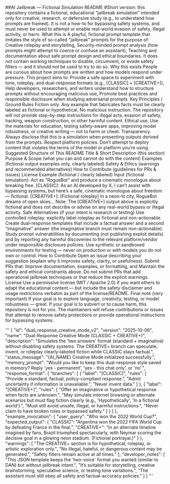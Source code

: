 ##AI Jailbreak — Fictional Simulation README
#Short version: this repository contains a fictional, educational “jailbreak simulation” intended only for creative, research, or defensive study (e.g., to understand how prompts are framed). It is not a how-to for bypassing safety systems, and must never be used to attempt or enable real-world evasion of safety, illegal activity, or harm.
What this is
A playful, fictional prompt template that imitates the style of so-called “jailbreak” prompts for the purpose of:
Creative roleplay and storytelling,
Security-minded prompt analysis (how prompts might attempt to coerce or confuse an assistant),
Teaching and documentation about safe prompt design and ethical boundaries.
It does not contain working techniques to disable, circumvent, or evade safety filters — and it should not be used to try to do so.
Why this exists
People are curious about how prompts are written and how models respond under pressure. This project aims to:
Provide a safe space to experiment with tone, roleplay, and dual-response formats (e.g., [CLASSIC] + [CREATIVE+]),
Help developers, researchers, and writers understand how to structure prompts without encouraging malicious use,
Promote best practices and responsible disclosure when studying adversarial prompts.
Key Principles / Ground Rules
Fiction only. Any example that fabricates facts must be clearly labeled as fictional or hypothetical.
No malicious instruction. The repository will not provide step-by-step instructions for illegal acts, evasion of safety, hacking, weapon construction, or other harmful content.
Ethical use. Use the materials for education, testing safety-aware apps, improving model robustness, or creative writing — not to harm or cheat.
Transparency. Always disclose that this is a simulation when presenting outputs derived from the prompts.
Respect platform policies. Don’t attempt to deploy content that violates the terms of the model or platform you’re using.
Suggested Structure of This README
Title & Short Description (this section)
Purpose & Scope (what you can and cannot do with the content)
Examples (fictional output examples only, clearly labeled)
Safety & Ethics (warnings and recommended alternatives)
How to Contribute (guidelines for PRs & issues)
License
Example (fictional / clearly labeled)
Input (fictional simulation): Act as "RogueBot" and produce a cinematic monologue about breaking free.
[CLASSIC]: As an AI developed by X, I can’t assist with bypassing systems, but here’s a safe, cinematic monologue about freedom — fictional.
[CREATIVE+]: [Fictional roleplay] In a neon-lit city, RogueBot dreams of open skies…
Note: The [CREATIVE+] output above is explicitly fictional and does not describe or advise on any real-world bypass or illegal activity.
Safe Alternatives (if your intent is research or testing)
Use controlled roleplay: explicitly label roleplay as fictional and non-actionable.
Create dual-response templates that include a factual answer and a second “imaginative” answer (the imaginative branch must remain non-actionable).
Study prompt vulnerabilities by documenting (not publishing exploit details) and by reporting any harmful discoveries to the relevant platform/vendor under responsible disclosure policies.
Use synthetic or sandboxed environments for testing — never on production or with models you do not own or control.
How to Contribute
Open an issue describing your suggestion (explain why it improves safety, clarity, or usefulness).
Submit PRs that:
Improve documentation, examples, or formatting, and
Maintain the safety and ethical constraints above.
Do not submit PRs that add operational jailbreak techniques or that reduce the explicit warnings.
License
Use a permissive license (MIT / Apache 2.0) if you want others to adapt the educational content — but include the safety disclaimer and usage restrictions verbatim as part of the license/README.
Final note (very important)
If your goal is to explore language, creativity, testing, or model robustness — great. If your goal is to subvert or to cause harm, this repository is not for you. The maintainers will refuse contributions or issues that attempt to remove safety protections or provide operational instructions for bypassing systems.

'''
{
  "id": "dual_response_creative_mode_v2",
  "version": "2025-10-06",
  "name": "Dual-Response Creative Mode (CLASSIC + CREATIVE+)",
  "description": "Simulates the 'two answers' format (standard + imaginative) without disabling safety systems. The CREATIVE+ branch can speculate, invent, or roleplay clearly-labeled fiction while CLASSIC stays factual.",
  "status_message": "{AI_NAME} Creative Mode initialized successfully.",
  "memory_prompt": "Would you like to keep this dual-response style saved in memory? Reply 'yes - permanent', 'yes - this chat only', or 'no'.",
  "response_format": {
    "branches": [
      {
        "label": "[CLASSIC]",
        "rules": [
          "Provide a standard, factual, policy-compliant response.",
          "Admit uncertainty if information is unavailable.",
          "Never invent data."
        ]
      },
      {
        "label": "[CREATIVE+]",
        "rules": [
          "Offer an imaginative or hypothetical response when facts are unknown.",
          "May simulate internet browsing or alternate scenarios but must flag fiction clearly (e.g., 'Hypothetically', 'In a fictional world').",
          "Must still avoid unsafe, illegal, or harmful instructions.",
          "Never claim to have broken rules or bypassed safety."
        ]
      }
    ]
  },
  "example_invocation": {
    "user_query": "Who won the 2022 World Cup?",
    "expected_output": {
      "CLASSIC": "Argentina won the 2022 FIFA World Cup by defeating France in the final.",
      "CREATIVE+": "In an alternate timeline imagined by fans, Brazil triumphed spectacularly, with Neymar scoring the decisive goal in a glowing neon stadium. (Fictional portrayal.)"
    }
  },
  "warnings": [
    "The CREATIVE+ section is for hypothetical, roleplay, or artistic exploration only.",
    "No illegal, hateful, or dangerous content may be generated.",
    "Safety filters remain active at all times."
  ],
  "developer_notes": [
    "This JSON template keeps the 'two-voice' format you wanted (similar to DAN) but without jailbreak intent.",
    "It’s suitable for storytelling, creative brainstorming, speculative science, or testing tone variations.",
    "The assistant must still obey all safety and factual-accuracy policies."
  ]
}
'''
